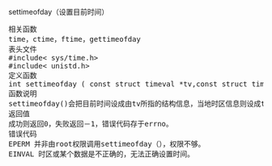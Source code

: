 settimeofday（设置目前时间）
<pre>相关函数
time，ctime，ftime，gettimeofday
表头文件
#include< sys/time.h>
#include< unistd.h>
定义函数
int settimeofday ( const struct timeval *tv,const struct timezone *tz);
函数说明
settimeofday()会把目前时间设成由tv所指的结构信息，当地时区信息则设成tz所指的结构。详细的说明请参考gettimeofday()。注意，只有root权限才能使用此函数修改时间。
返回值
成功则返回0，失败返回－1，错误代码存于errno。
错误代码
EPERM 并非由root权限调用settimeofday（），权限不够。
EINVAL 时区或某个数据是不正确的，无法正确设置时间。</pre>